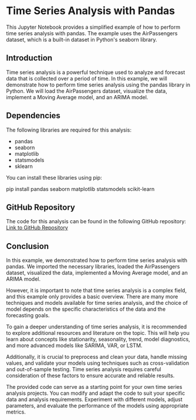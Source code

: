 # Time Series Analysis with Pandas

This Jupyter Notebook provides a simplified example of how to perform time series analysis with pandas. The example uses the AirPassengers dataset, which is a built-in dataset in Python's seaborn library.

## Introduction
Time series analysis is a powerful technique used to analyze and forecast data that is collected over a period of time. In this example, we will demonstrate how to perform time series analysis using the pandas library in Python. We will load the AirPassengers dataset, visualize the data, implement a Moving Average model, and an ARIMA model.

## Dependencies
The following libraries are required for this analysis:
- pandas
- seaborn
- matplotlib
- statsmodels
- sklearn

You can install these libraries using pip:

pip install pandas seaborn matplotlib statsmodels scikit-learn
## GitHub Repository
The code for this analysis can be found in the following GitHub repository: [Link to GitHub Repository](https://github.com/kamalakarpeta/time_series_analysis_with_pandas)

## Conclusion
In this example, we demonstrated how to perform time series analysis with pandas. We imported the necessary libraries, loaded the AirPassengers dataset, visualized the data, implemented a Moving Average model, and an ARIMA model.

However, it is important to note that time series analysis is a complex field, and this example only provides a basic overview. There are many more techniques and models available for time series analysis, and the choice of model depends on the specific characteristics of the data and the forecasting goals.

To gain a deeper understanding of time series analysis, it is recommended to explore additional resources and literature on the topic. This will help you learn about concepts like stationarity, seasonality, trend, model diagnostics, and more advanced models like SARIMA, VAR, or LSTM.

Additionally, it is crucial to preprocess and clean your data, handle missing values, and validate your models using techniques such as cross-validation and out-of-sample testing. Time series analysis requires careful consideration of these factors to ensure accurate and reliable results.

The provided code can serve as a starting point for your own time series analysis projects. You can modify and adapt the code to suit your specific data and analysis requirements. Experiment with different models, adjust parameters, and evaluate the performance of the models using appropriate metrics.

